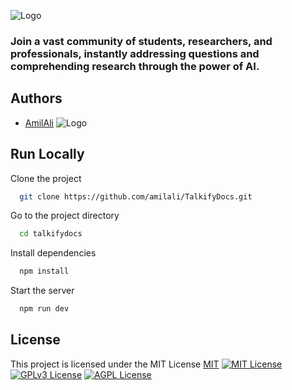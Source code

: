 ![Logo](https://res.cloudinary.com/djcmgdn0x/image/upload/v1705394458/Group_3614_zlbtwp.png)

### Join a vast community of students, researchers, and professionals, instantly addressing questions and comprehending research through the power of AI.

## Authors

- [AmilAli](https://github.com/amilali) ![Logo](https://res.cloudinary.com/djcmgdn0x/image/upload/c_scale,w_50/v1704878652/Untitled_design_5_1_rg3r1y.png)


## Run Locally

Clone the project

```bash
  git clone https://github.com/amilali/TalkifyDocs.git
```

Go to the project directory

```bash
  cd talkifydocs
```

Install dependencies

```bash
  npm install
```

Start the server

```bash
  npm run dev
```



## License
This project is licensed under the MIT License
[MIT](https://choosealicense.com/licenses/mit/)
[![MIT License](https://img.shields.io/badge/License-MIT-green.svg)](https://choosealicense.com/licenses/mit/)
[![GPLv3 License](https://img.shields.io/badge/License-GPL%20v3-yellow.svg)](https://opensource.org/licenses/)
[![AGPL License](https://img.shields.io/badge/license-AGPL-blue.svg)](http://www.gnu.org/licenses/agpl-3.0)